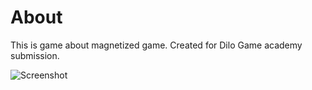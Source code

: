 # About

This is game about magnetized game. Created for Dilo Game academy submission.

![Screenshot](screeenshot.png)